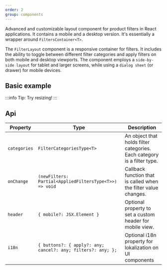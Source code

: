 ```yaml
---
order: 2
group: components
---
```


Advanced and customizable layout component for product filters in React applications. It contains a mobile and a desktop version. It's essentially a wrapper around `FiltersContainer<T>`.

The `FilterLayout` component is a responsive container for filters. It includes the ability to toggle between different filter categories and apply filters on both mobile and desktop viewports. The component employs a `side-by-side layout` for tablet and larger screens, while using a `dialog sheet` (or drawer) for mobile devices.

## Basic example

:::info
Tip: Try resizing!
:::

<code src="./examples/filter-layout-example-basic.tsx"></code>


## Api

| Property               | Type                                                   | Description                                                                  |
|------------------------|--------------------------------------------------------|------------------------------------------------------------------------------|
| `categories`           | `FilterCategoriesType<T>`                              | An object that holds filter categories. Each category is a filter type.     |
| `onChange`             | `(newFilters: Partial<AppliedFiltersType<T>>) => void` | Callback function that is called when the filter value changes.             |
| `header`               | `{ mobile?: JSX.Element }`                             | Optional property to set a custom header for mobile view.                   |
| `i18n`                    | `{ buttons?: { apply?: any; cancel?: any; filters?: any; };` | Optional i18n property for lokalization on UI components